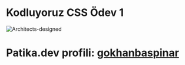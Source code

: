# Kodluyoruz CSS Ödev 1

![Architects-designed](https://user-images.githubusercontent.com/116072010/199760873-e441b38f-ce77-445d-b73b-9581b4839593.gif)

# Patika.dev profili: [gokhanbaspinar](https://app.patika.dev/gokhanbaspinar)
